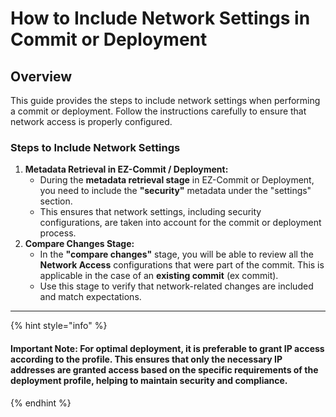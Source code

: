 # How to Include Network Settings in Commit or Deployment

## **Overview**

This guide provides the steps to include network settings when performing a commit or deployment. Follow the instructions carefully to ensure that network access is properly configured.

### **Steps to Include Network Settings**

1. **Metadata Retrieval in EZ-Commit / Deployment:**
   * During the **metadata retrieval stage** in EZ-Commit or Deployment, you need to include the **"security"** metadata under the "settings" section.
   * This ensures that network settings, including security configurations, are taken into account for the commit or deployment process.
2. **Compare Changes Stage:**
   * In the **"compare changes"** stage, you will be able to review all the **Network Access** configurations that were part of the commit. This is applicable in the case of an **existing commit** (ex commit).
   * Use this stage to verify that network-related changes are included and match expectations.

***

{% hint style="info" %}
#### **Important Note:** For optimal deployment, it is **preferable to grant IP access according to** the profile. This ensures that only the necessary IP addresses are granted access based on the specific requirements of the deployment profile, helping to maintain security and compliance.&#x20;
{% endhint %}
